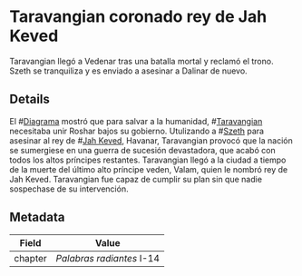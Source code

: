 # Taravangian coronado rey de Jah Keved
Taravangian llegó a Vedenar tras una batalla mortal y reclamó el trono. Szeth se tranquiliza y es enviado a asesinar a Dalinar de nuevo. 

## Details
El #[Diagrama](misc/diagram) mostró que para salvar a la humanidad, #[Taravangian](characters/taravangian) necesitaba unir Roshar bajos su gobierno. Utulizando a #[Szeth](characters/szeth) para asesinar al rey de #[Jah Keved](locations/jah-keved), Havanar, Taravangian provocó que la nación se sumergiese en una guerra de sucesión devastadora, que acabó con todos los altos príncipes restantes. Taravangian llegó a la ciudad a tiempo de la muerte del último alto príncipe veden, Valam, quien le nombró rey de Jah Keved. Taravangian fue capaz de cumplir su plan sin que nadie sospechase de su intervención. 

## Metadata
| Field | Value |
| ----- | ----- |
| chapter | *Palabras radiantes* I-14 |
